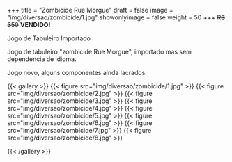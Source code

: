 +++
title = "Zombicide Rue Morgue"
draft = false
image = "img/diversao/zombicide/1.jpg"
showonlyimage = false
weight = 50
+++
<span class="sold">~~R$ 350~~</span> **VENDIDO!**

Jogo de Tabuleiro Importado

<!--more-->

Jogo de tabuleiro "zombicide Rue Morgue", importado mas sem dependencia de idioma.

Jogo novo, alguns componentes ainda lacrados.

{{< gallery >}}
{{< figure src="img/diversao/zombicide/1.jpg" >}}
{{< figure src="img/diversao/zombicide/2.jpg" >}}
{{< figure src="img/diversao/zombicide/3.jpg" >}}
{{< figure src="img/diversao/zombicide/4.jpg" >}}
{{< figure src="img/diversao/zombicide/5.jpg" >}}
{{< figure src="img/diversao/zombicide/6.jpg" >}}
{{< figure src="img/diversao/zombicide/7.jpg" >}}
{{< figure src="img/diversao/zombicide/8.jpg" >}}

{{< /gallery >}}
